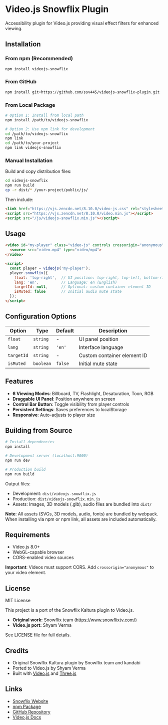 # Video.js Snowflix Plugin

Accessibility plugin for Video.js providing visual effect filters for enhanced viewing.

## Installation

### From npm (Recommended)

```bash
npm install videojs-snowflix
```

### From GitHub

```bash
npm install git+https://github.com/ssv445/videojs-snowflix-plugin.git
```

### From Local Package

```bash
# Option 1: Install from local path
npm install /path/to/videojs-snowflix

# Option 2: Use npm link for development
cd /path/to/videojs-snowflix
npm link
cd /path/to/your-project
npm link videojs-snowflix
```

### Manual Installation

Build and copy distribution files:

```bash
cd videojs-snowflix
npm run build
cp -r dist/* /your-project/public/js/
```

Then include:

```html
<link href="https://vjs.zencdn.net/8.10.0/video-js.css" rel="stylesheet">
<script src="https://vjs.zencdn.net/8.10.0/video.min.js"></script>
<script src="/js/videojs-snowflix.min.js"></script>
```

## Usage

```html
<video id="my-player" class="video-js" controls crossorigin="anonymous">
  <source src="video.mp4" type="video/mp4">
</video>

<script>
  const player = videojs('my-player');
  player.snowflix({
    float: 'top-right',  // UI position: top-right, top-left, bottom-right, bottom-left
    lang: 'en',          // Language: en (English)
    targetId: null,      // Optional: custom container element ID
    isMuted: false       // Initial audio mute state
  });
</script>
```

## Configuration Options

| Option | Type | Default | Description |
|--------|------|---------|-------------|
| `float` | `string` | - | UI panel position |
| `lang` | `string` | `'en'` | Interface language |
| `targetId` | `string` | - | Custom container element ID |
| `isMuted` | `boolean` | `false` | Initial mute state |

## Features

- **6 Viewing Modes**: Billboard, TV, Flashlight, Desaturation, Toon, RGB
- **Draggable UI Panel**: Position anywhere on screen
- **Control Bar Button**: Toggle visibility from player controls
- **Persistent Settings**: Saves preferences to localStorage
- **Responsive**: Auto-adjusts to player size

## Building from Source

```bash
# Install dependencies
npm install

# Development server (localhost:9000)
npm run dev

# Production build
npm run build
```

Output files:
- Development: `dist/videojs-snowflix.js`
- Production: `dist/videojs-snowflix.min.js`
- Assets: Images, 3D models (.glb), audio files are bundled into `dist/`

**Note**: All assets (SVGs, 3D models, audio, fonts) are bundled by webpack. When installing via npm or npm link, all assets are included automatically.

## Requirements

- Video.js 8.0+
- WebGL-capable browser
- CORS-enabled video sources

**Important**: Videos must support CORS. Add `crossorigin="anonymous"` to your video element.

## License

MIT License

This project is a port of the Snowflix Kaltura plugin to Video.js.

- **Original work:** Snowflix team (https://www.snowflixtv.com/)
- **Video.js port:** Shyam Verma

See [LICENSE](LICENSE) file for full details.

## Credits

- Original Snowflix Kaltura plugin by Snowflix team and kandabi
- Ported to Video.js by Shyam Verma
- Built with [Video.js](https://videojs.com/) and [Three.js](https://threejs.org/)

## Links

- [Snowflix Website](https://www.snowflixtv.com/)
- [npm Package](https://www.npmjs.com/package/videojs-snowflix)
- [GitHub Repository](https://github.com/ssv445/videojs-snowflix-plugin)
- [Video.js Docs](https://videojs.com/)
